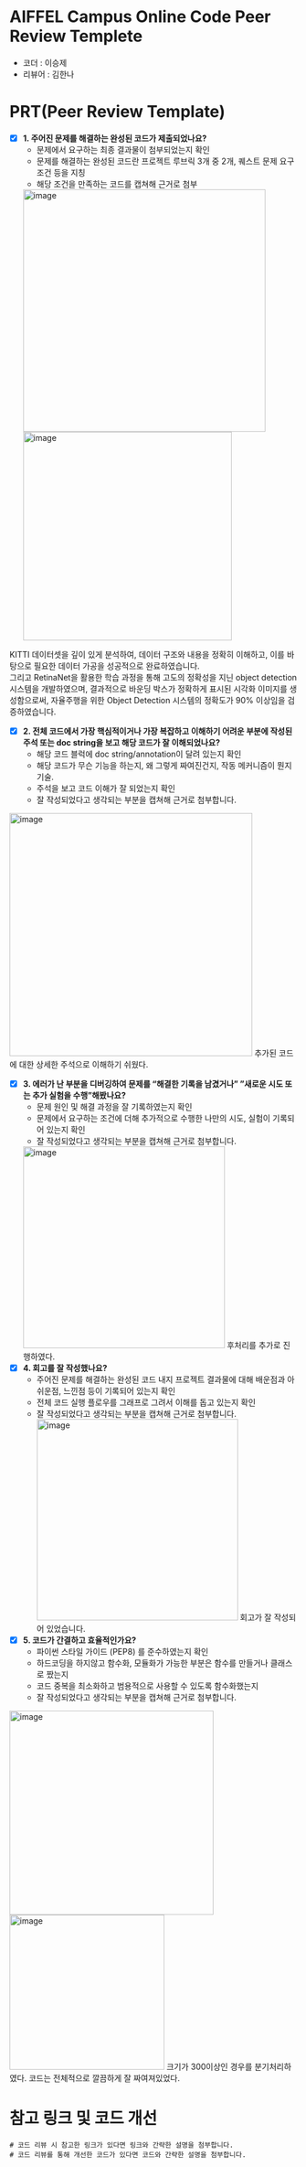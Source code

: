 # AIFFEL Campus Online Code Peer Review Templete
- 코더 : 이승제
- 리뷰어 : 김한나


# PRT(Peer Review Template)
- [x]  **1. 주어진 문제를 해결하는 완성된 코드가 제출되었나요?**
    - 문제에서 요구하는 최종 결과물이 첨부되었는지 확인
    - 문제를 해결하는 완성된 코드란 프로젝트 루브릭 3개 중 2개, 
    퀘스트 문제 요구조건 등을 지칭
    - 해당 조건을 만족하는 코드를 캡쳐해 근거로 첨부
    <img width="424" alt="image" src="https://github.com/happybin2013/AIFFEL7_Quest/assets/130530651/3439e0ba-623d-4d60-b1d7-259d525a8868">
    <img width="365" alt="image" src="https://github.com/happybin2013/AIFFEL7_Quest/assets/130530651/66e994b3-93f9-45c2-95a5-cc2f75b2b07c">
KITTI 데이터셋을 깊이 있게 분석하여, 데이터 구조와 내용을 정확히 이해하고, 이를 바탕으로 필요한 데이터 가공을 성공적으로 완료하였습니다.    
그리고 RetinaNet을 활용한 학습 과정을 통해 고도의 정확성을 지닌 object detection 시스템을 개발하였으며, 결과적으로 바운딩 박스가 정확하게 표시된 시각화 이미지를 생성함으로써, 자율주행을 위한 Object Detection 시스템의 정확도가 90% 이상임을 검증하였습니다.

- [x]  **2. 전체 코드에서 가장 핵심적이거나 가장 복잡하고 이해하기 어려운 부분에 작성된 
주석 또는 doc string을 보고 해당 코드가 잘 이해되었나요?**
    - 해당 코드 블럭에 doc string/annotation이 달려 있는지 확인
    - 해당 코드가 무슨 기능을 하는지, 왜 그렇게 짜여진건지, 작동 메커니즘이 뭔지 기술.
    - 주석을 보고 코드 이해가 잘 되었는지 확인
    - 잘 작성되었다고 생각되는 부분을 캡쳐해 근거로 첨부합니다.
<img width="425" alt="image" src="https://github.com/happybin2013/AIFFEL7_Quest/assets/130530651/69997a31-37a9-46a8-9c2e-7be2654ff794">
추가된 코드에 대한 상세한 주석으로 이해하기 쉬웠다.

        
- [x]  **3. 에러가 난 부분을 디버깅하여 문제를 “해결한 기록을 남겼거나” 
”새로운 시도 또는 추가 실험을 수행”해봤나요?**
    - 문제 원인 및 해결 과정을 잘 기록하였는지 확인
    - 문제에서 요구하는 조건에 더해 추가적으로 수행한 나만의 시도, 
    실험이 기록되어 있는지 확인
    - 잘 작성되었다고 생각되는 부분을 캡쳐해 근거로 첨부합니다.
   <img width="353" alt="image" src="https://github.com/happybin2013/AIFFEL7_Quest/assets/130530651/98201ddc-1259-4d19-a125-80a4cafd62df">
     후처리를 추가로 진행하였다. 
- [x]  **4. 회고를 잘 작성했나요?**
    - 주어진 문제를 해결하는 완성된 코드 내지 프로젝트 결과물에 대해
    배운점과 아쉬운점, 느낀점 등이 기록되어 있는지 확인
    - 전체 코드 실행 플로우를 그래프로 그려서 이해를 돕고 있는지 확인
    - 잘 작성되었다고 생각되는 부분을 캡쳐해 근거로 첨부합니다.
      <img width="352" alt="image" src="https://github.com/happybin2013/AIFFEL7_Quest/assets/130530651/5e01ca66-6fd6-4853-8e3c-a998b0eaa0ba">
  회고가 잘 작성되어 있었습니다. 
- [x]  **5. 코드가 간결하고 효율적인가요?**
    - 파이썬 스타일 가이드 (PEP8) 를 준수하였는지 확인
    - 하드코딩을 하지않고 함수화, 모듈화가 가능한 부분은 함수를 만들거나 클래스로 짰는지
    - 코드 중복을 최소화하고 범용적으로 사용할 수 있도록 함수화했는지
    - 잘 작성되었다고 생각되는 부분을 캡쳐해 근거로 첨부합니다.
<img width="357" alt="image" src="https://github.com/happybin2013/AIFFEL7_Quest/assets/130530651/3465565e-9d94-4a88-9a23-b53a8728ec86">
<img width="271" alt="image" src="https://github.com/happybin2013/AIFFEL7_Quest/assets/130530651/79106d14-587d-4053-8c09-9a6174e6c0e9">
크기가 300이상인 경우를 분기처리하였다. 코드는 전체적으로 깔끔하게 잘 짜여져있었다. 



# 참고 링크 및 코드 개선
```
# 코드 리뷰 시 참고한 링크가 있다면 링크와 간략한 설명을 첨부합니다.
# 코드 리뷰를 통해 개선한 코드가 있다면 코드와 간략한 설명을 첨부합니다.
```

